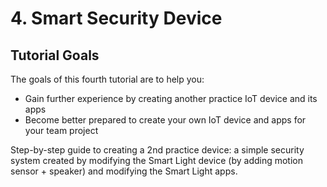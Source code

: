 # 4. Smart Security Device

## Tutorial Goals

The goals of this fourth tutorial are to help you:

* Gain further experience by creating another practice IoT device and its apps
* Become better prepared to create your own IoT device and apps for your team project

Step-by-step guide to creating a 2nd practice device:  a simple security system created by modifying the Smart Light device \(by adding motion sensor + speaker\) and modifying the Smart Light apps.

